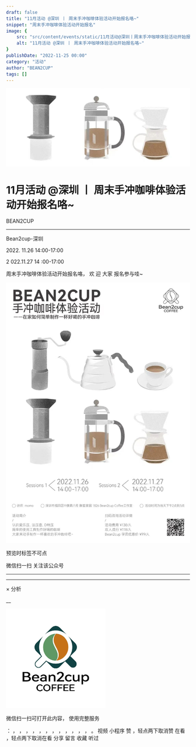 ```yaml
---
draft: false
title: "11月活动 @深圳 丨 周末手冲咖啡体验活动开始报名咯~"
snippet: "周末手冲咖啡体验活动开始报名"
image: {
    src: "src/content/events/static/11月活动@深圳丨周末手冲咖啡体验活动开始报名咯~_01.jpeg",
    alt: "11月活动 @深圳 丨 周末手冲咖啡体验活动开始报名咯~"
}
publishDate: "2022-11-25 00:00"
category: "活动"
author: "BEAN2CUP"
tags: []
---
```


![cover_image](./static/11月活动@深圳丨周末手冲咖啡体验活动开始报名咯~_01.jpeg)

#  11月活动 @深圳 丨 周末手冲咖啡体验活动开始报名咯~

BEAN2CUP  

__ _ _ _ _

Bean2cup-深圳

2022\.  11.26 14:00-17:00

2  022.11.27 14  :00-17:00

周末手冲咖啡体验活动开始报名咯，  欢  迎  大家  报名参与哇~

![](./static/11月活动@深圳丨周末手冲咖啡体验活动开始报名咯~_02.jpeg)



预览时标签不可点

微信扫一扫
关注该公众号





****



****



×  分析

__

![作者头像](./static/11月活动@深圳丨周末手冲咖啡体验活动开始报名咯~_03.png)

微信扫一扫可打开此内容，
使用完整服务

：  ，  ，  ，  ，  ，  ，  ，  ，  ，  ，  ，  ，  。  视频  小程序  赞  ，轻点两下取消赞  在看  ，轻点两下取消在看
分享  留言  收藏  听过

